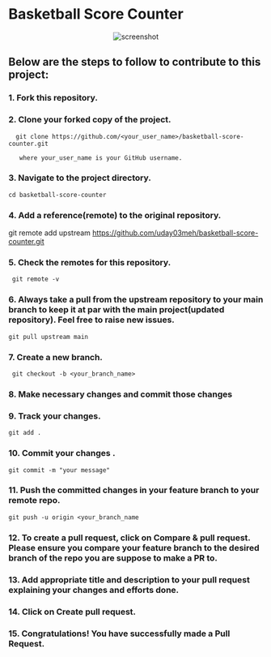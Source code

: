 # Basketball Score Counter

<div align="center">
<img src="https://user-images.githubusercontent.com/88290551/195481008-1f75b7a4-e257-4d2f-a78f-1a082c3956d4.png" align="center" alt="screenshot">
</div>

## Below are the steps to follow to contribute to this project:

### 1. Fork this repository.

### 2. Clone your forked copy of the project.

      git clone https://github.com/<your_user_name>/basketball-score-counter.git
      
       where your_user_name is your GitHub username.

### 3. Navigate to the project directory.

    cd basketball-score-counter

### 4. Add a reference(remote) to the original repository.

   git remote add upstream https://github.com/uday03meh/basketball-score-counter.git

### 5. Check the remotes for this repository.

     git remote -v

### 6. Always take a pull from the upstream repository to your main branch to keep it at par with the main project(updated repository). Feel free to raise new issues.

    git pull upstream main

### 7. Create a new branch.

     git checkout -b <your_branch_name>

### 8. Make necessary changes and commit those changes

### 9. Track your changes.

    git add .

### 10. Commit your changes .

    git commit -m "your message"

### 11. Push the committed changes in your feature branch to your remote repo.

    git push -u origin <your_branch_name

### 12. To create a pull request, click on Compare & pull request. Please ensure you compare your feature branch to the desired branch of the repo you are suppose to make a PR to.

### 13. Add appropriate title and description to your pull request explaining your changes and efforts done.

### 14. Click on Create pull request.

### 15. Congratulations! You have successfully made a Pull Request.
 
